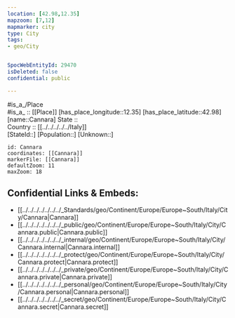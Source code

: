 ```yaml
---
location: [42.98,12.35] 
mapzoom: [7,12] 
mapmarker: city 
type: City
tags:
- geo/City


SpocWebEntityId: 29470
isDeleted: false
confidential: public

---
```

#is_a_/Place  
#is_a_ :: [[Place]] 
[has_place_longitude::12.35] 
[has_place_latitude::42.98] 
[name::Cannara] 
State ::  
Country :: [[../../../../../Italy]]  
[StateId::] 
[Population::] 
[Unknown::] 


```leaflet
id: Cannara
coordinates: [[Cannara]] 
markerFile: [[Cannara]] 
defaultZoom: 11 
maxZoom: 18
```


## Confidential Links & Embeds: 
- [[../../../../../../../_Standards/geo/Continent/Europe/Europe~South/Italy/City/Cannara|Cannara]] 
- [[../../../../../../../_public/geo/Continent/Europe/Europe~South/Italy/City/Cannara.public|Cannara.public]] 
- [[../../../../../../../_internal/geo/Continent/Europe/Europe~South/Italy/City/Cannara.internal|Cannara.internal]] 
- [[../../../../../../../_protect/geo/Continent/Europe/Europe~South/Italy/City/Cannara.protect|Cannara.protect]] 
- [[../../../../../../../_private/geo/Continent/Europe/Europe~South/Italy/City/Cannara.private|Cannara.private]] 
- [[../../../../../../../_personal/geo/Continent/Europe/Europe~South/Italy/City/Cannara.personal|Cannara.personal]] 
- [[../../../../../../../_secret/geo/Continent/Europe/Europe~South/Italy/City/Cannara.secret|Cannara.secret]] 
